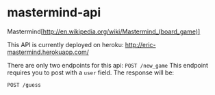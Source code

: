 mastermind-api
==============
Mastermind[http://en.wikipedia.org/wiki/Mastermind_(board_game)]


This API is currently deployed on heroku: http://eric-mastermind.herokuapp.com/

There are only two endpoints for this api:
`POST /new_game`
This endpoint requires you to post with a `user` field. The response will be:

`POST /guess`
